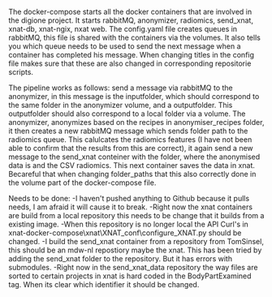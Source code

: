 The docker-compose starts all the docker containers that are involved in the digione project. It starts rabbitMQ, anonymizer, radiomics, send_xnat, xnat-db, xnat-ngix, nxat web. The config.yaml file creates queues in rabbitMQ, this file is shared with the containers via the volumes. It also tells you which queue needs to be used to send the next message when a container has completed his message. When changing titles in the config file makes sure that these are also changed in corresponding repositorie scripts.

The pipeline works as follows: send a message via rabbitMQ to the anonymizer, in this message is the inputfolder, which should correspond to the same folder in the anonymizer volume, and a outputfolder. This outputfolder should also correspond to a local folder via a volume. The anonymizer, anonymizes based on the recipes in anonymiser_recipes folder, it then creates a new rabbitMQ message which sends folder path to the radiomics queue. This calulcates the radiomics features (I have not been able to confirm that the results from this are correct), it again send a new message to the send_xnat conteiner with the folder, where the anonymised data is and the CSV radiomics. This next container saves the data in xnat. Becareful that when changing folder_paths that this also correctly done in the volume part of the docker-compose file.

Needs to be done:
-I haven't pushed anything to Github because it pulls needs, I am afraid it will cause it to break.
-Right now the xnat containers are build from a local repository this needs to be change that it builds from a existing image. 
-When this repository is no longer local the API Curl's in xnat-docker-compose\xnat\XNAT_conf\configure_XNAT.py should be changed.
-I build the send_xnat container from a repository from TomSinsel, this should be an mdw-nl repostiory maybe the xnat. This has been tried by adding the send_xnat folder to the repository. But it has errors with submodules.
-Right now in the send_xnat_data repository the way files are sorted to certain projects in xnat is hard coded in the BodyPartExamined tag. When its clear which identifier it should be changed.